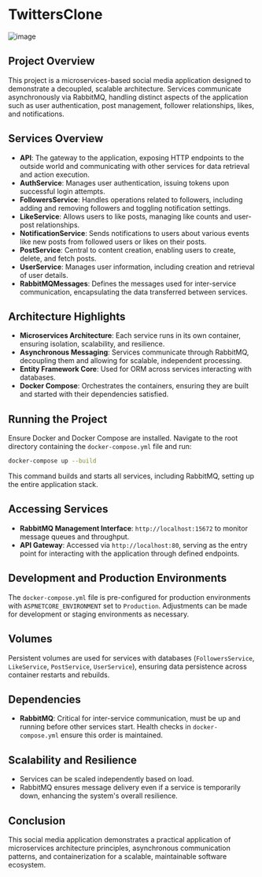 # TwittersClone

![image](https://github.com/SergioMM0/TwittersClone/assets/90683062/262251c3-e961-49b4-87dd-605606954521)


## Project Overview
This project is a microservices-based social media application designed to demonstrate a decoupled, scalable architecture. Services communicate asynchronously via RabbitMQ, handling distinct aspects of the application such as user authentication, post management, follower relationships, likes, and notifications.

## Services Overview

- **API**: The gateway to the application, exposing HTTP endpoints to the outside world and communicating with other services for data retrieval and action execution.
- **AuthService**: Manages user authentication, issuing tokens upon successful login attempts.
- **FollowersService**: Handles operations related to followers, including adding and removing followers and toggling notification settings.
- **LikeService**: Allows users to like posts, managing like counts and user-post relationships.
- **NotificationService**: Sends notifications to users about various events like new posts from followed users or likes on their posts.
- **PostService**: Central to content creation, enabling users to create, delete, and fetch posts.
- **UserService**: Manages user information, including creation and retrieval of user details.
- **RabbitMQMessages**: Defines the messages used for inter-service communication, encapsulating the data transferred between services.

## Architecture Highlights

- **Microservices Architecture**: Each service runs in its own container, ensuring isolation, scalability, and resilience.
- **Asynchronous Messaging**: Services communicate through RabbitMQ, decoupling them and allowing for scalable, independent processing.
- **Entity Framework Core**: Used for ORM across services interacting with databases.
- **Docker Compose**: Orchestrates the containers, ensuring they are built and started with their dependencies satisfied.

## Running the Project

Ensure Docker and Docker Compose are installed. Navigate to the root directory containing the `docker-compose.yml` file and run:

```sh
docker-compose up --build
```

This command builds and starts all services, including RabbitMQ, setting up the entire application stack.

## Accessing Services

- **RabbitMQ Management Interface**: `http://localhost:15672` to monitor message queues and throughput.
- **API Gateway**: Accessed via `http://localhost:80`, serving as the entry point for interacting with the application through defined endpoints.

## Development and Production Environments

The `docker-compose.yml` file is pre-configured for production environments with `ASPNETCORE_ENVIRONMENT` set to `Production`. Adjustments can be made for development or staging environments as necessary.

## Volumes

Persistent volumes are used for services with databases (`FollowersService`, `LikeService`, `PostService`, `UserService`), ensuring data persistence across container restarts and rebuilds.

## Dependencies

- **RabbitMQ**: Critical for inter-service communication, must be up and running before other services start. Health checks in `docker-compose.yml` ensure this order is maintained.

## Scalability and Resilience

- Services can be scaled independently based on load.
- RabbitMQ ensures message delivery even if a service is temporarily down, enhancing the system's overall resilience.

## Conclusion

This social media application demonstrates a practical application of microservices architecture principles, asynchronous communication patterns, and containerization for a scalable, maintainable software ecosystem.
